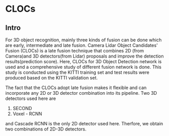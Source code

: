 # CLOCs
## Intro
For 3D object recognition, mainly three kinds of fusion can be done which are early, intermediate and late fusion.  Camera Lidar Object Candidates' Fusion (CLOCs) is a late fusion technique that combines 2D (from Camera)and 3D detectors(from Lidar) proposals and improve the detection results(prediction score). 
Here, CLOCs for 3D Object Detection network is used and a comprehensive study of different fusion network is done. This study is conducted using the KITTI training set and test results were produced based on the KITTI validation set.

The fact that the CLOCs adopt late fusion makes it flexible and can incorporate any 2D or 3D detector combination into its pipeline. Two 3D detectors used here are 
1. SECOND
2. Voxel - RCNN

and Cascade RCNN is the only 2D detector used here. Therfore, we obtain two combinations of 2D-3D detectors.  
